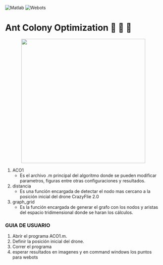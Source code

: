 ![Matlab](https://img.shields.io/badge/Matlab-R2018b-orange)
![Webots](https://img.shields.io/badge/Webots-R2022a-red)

# Ant Colony Optimization :ant: :ant: :ant:

<div id="header" align="center">
<img src="https://user-images.githubusercontent.com/60333304/203881069-be0e931b-f758-43d7-9fd0-70e1a3b46b5e.gif" width = "400"/>
</div>






1. ACO1
      - Es el archivo .m principal del algoritmo donde se pueden modificar parametros, figuras entre otras configuraciones y resultados.
2. distancia
      - Es una función encargada de detectar el nodo mas cercano a la posición inicial del drone CrazyFlie 2.0 
3. graph_grid
      - Es la función encargada de generar el grafo con los nodos y aristas del espacio tridimensional donde se haran los cálculos.  
  
 ### GUIA DE USUARIO

1. Abrir el programa ACO1.m. 
2. Definir la posición inicial del drone.
3. Correr el programa 
4. esperar resultados en imagenes y en command windows los puntos para webots

